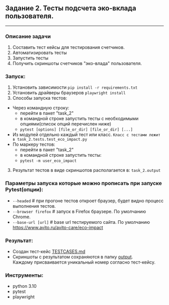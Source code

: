 ## Задание 2. Тесты подсчета эко-вклада пользователя.

---------

### Описание задачи
1. Составить тест кейсы для тестирования счетчиков.
2. Автоматизировать тесты
3. Запустить тесты
4. Получить скриншоты счетчиков "эко-влада" пользователя.

### Запуск:
1. Установить зависимости `pip install -r requirements.txt`
2. Установить драйверы браузеров `playwright install`
3. Способы запуска тестов:
 - Через командную строку:
    - перейти в пакет "task_2"
    - в командной строке запустить тесты с необходимыми опциями(список опций перечислен ниже)
    - `pytest [options] [file_or_dir] [file_or_dir] [...]`
 - Из модулей отдельно каждый тест или класс.
    `Класс с тестами лежит в task_2.tests.test_eco_impact.py `
 - По маркеру тестов:
   - перейти в пакет "task_2"
   - в командной строке запустить тесты:
   - `pytest -m user_eco_impact`
3. Результат тестов в виде скриншотов располагается в:
    `task_2.output`

### Параметры запуска которые можно прописать при запуске Pytest(опции):
  - `--headed`          # при прогоне тестов откроет браузер, будет видно процесс выполнения тестов.
  - `--browser firefox` # запуск в Firefox браузере. По умолчанию Chrome.
  - `--base-url [url]`  # base url тестируемого сайта. По умолчанию https://www.avito.ru/avito-care/eco-impact
  
### Результат:
- Создан тест-кейс [TESTCASES.md](/task_2/TESTCASES.md)
- Скриншоты с результатом сохраняются в папку [output](/task_2/output).  
  Каждому присваивается уникальный номер согласно тест-кейсу.

### Инструменты:
- python 3.10
- pytest
- playwright
